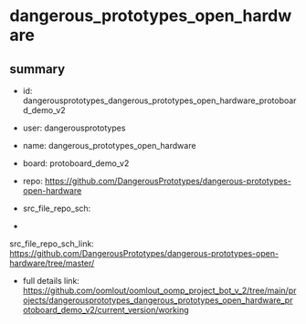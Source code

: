 # dangerous_prototypes_open_hardware
 
## summary 
* id: dangerousprototypes_dangerous_prototypes_open_hardware_protoboard_demo_v2
* user: dangerousprototypes
* name: dangerous_prototypes_open_hardware
* board: protoboard_demo_v2
* repo: https://github.com/DangerousPrototypes/dangerous-prototypes-open-hardware



* src_file_repo_sch: 
*
 src_file_repo_sch_link: https://github.com/DangerousPrototypes/dangerous-prototypes-open-hardware/tree/master/
* full details link: https://github.com/oomlout/oomlout_oomp_project_bot_v_2/tree/main/projects/dangerousprototypes_dangerous_prototypes_open_hardware_protoboard_demo_v2/current_version/working  






